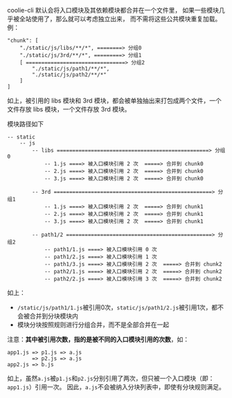 coolie-cli 默认会将入口模块及其依赖模块都合并在一个文件里，
如果一些模块几乎被全站使用了，那么就可以考虑独立出来，
而不需将这些公共模块重复加载。例：


```
"chunk": [
    "./static/js/libs/**/*", ========> 分组0
    "./static/js/3rd/**/*", =========> 分组1
    [ ================================> 分组2
        "./static/js/path1/**/*",
        "./static/js/path2/**/*"
    ]
]
```
如上，被引用的 libs 模块和 3rd 模块，都会被单独抽出来打包成两个文件，一个文件存放 libs 模块，一个文件存放 3rd 模块。


模块路径如下
```
-- static
    -- js
        -- libs =================================================> 分组0
            -- 1.js ====> 被入口模块引用 2 次  =====> 合并到 chunk0
            -- 2.js ====> 被入口模块引用 2 次  =====> 合并到 chunk0
            -- 3.js ====> 被入口模块引用 2 次  =====> 合并到 chunk0
        
        -- 3rd ===================================================> 分组1
            -- 1.js ====> 被入口模块引用 2 次  =====> 合并到 chunk1
            -- 2.js ====> 被入口模块引用 2 次  =====> 合并到 chunk1
            -- 3.js ====> 被入口模块引用 2 次  =====> 合并到 chunk1
        
        -- path1/2 ===============================================> 分组2
            -- path1/1.js ====> 被入口模块引用 0 次
            -- path1/2.js ====> 被入口模块引用 1 次
            -- path1/3.js ====> 被入口模块引用 2 次  =====> 合并到 chunk2
            -- path2/1.js ====> 被入口模块引用 2 次  =====> 合并到 chunk2
            -- path2/2.js ====> 被入口模块引用 3 次  =====> 合并到 chunk2
```



如上：

- `/static/js/path1/1.js`被引用0次，`static/js/path1/2.js`被引用1次，都不会被合并到分块模块内
- 模块分块按照规则进行分组合并，而不是全部合并在一起


注意：**其中被引用次数，指的是被不同的入口模块引用的次数**，如：
```
app1.js => p1.js => a.js
        => p2.js => a.js
app2.js => b.js
```

如上，虽然`a.js`被`p1.js`和`p2.js`分别引用了两次，但只被一个入口模块（即：`app1.js`）引用一次。
因此，`a.js`不会被纳入分块列表中，即使有分块规则满足。





